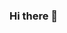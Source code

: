 ### Hi there 👋

<!--
**bryanlaurentio/bryanlaurentio** is a ✨ _special_ ✨ repository because its `README.md` (this file) appears on your GitHub profile.

Here are some ideas to get you started:

![Bryan's GitHub stats](https://github-readme-stats.vercel.app/api?username=bryanlaurentio&count_private=true)

